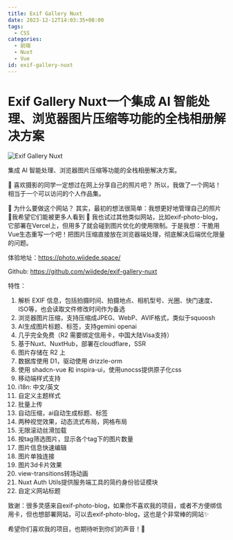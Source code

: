 ```yaml
---
title: Exif Gallery Nuxt
date: 2023-12-12T14:03:35+08:00
tags:
  - CSS
categories:
  - 前端
  - Nuxt
  - Vue
id: exif-gallery-nuxt
---
```


# Exif Gallery Nuxt一个集成 AI 智能处理、浏览器图片压缩等功能的全栈相册解决方案

![Exif Gallery Nuxt](https://photo.wiidede.space/exif-gallery-nuxt.jpg)

集成 AI 智能处理、浏览器图片压缩等功能的全栈相册解决方案。

📸 喜欢摄影的同学一定想过在网上分享自己的照片吧？
所以，我做了一个网站！相当于一个可以访问的个人作品集。

🤔 为什么要做这个网站？
其实，最初的想法很简单：我想更好地管理自己的照片 📂我希望它们能被更多人看到 👀
我也试过其他类似网站，比如exif-photo-blog，它部署在Vercel上，但用多了就会碰到图片优化的使用限制。于是我想：干脆用Vue生态重写一个吧！把图片压缩直接放在浏览器端处理，彻底解决后端优化限量的问题。

体验地址：<https://photo.wiidede.space/>

Github: <https://github.com/wiidede/exif-gallery-nuxt>

特性：

1. 解析 EXIF 信息，包括拍摄时间、拍摄地点、相机型号、光圈、快门速度、ISO等，也会读取文件修改时间作为备选
2. 浏览器图片压缩，支持压缩成JPEG、WebP、AVIF格式，类似于squoosh
3. AI生成图片标题、标签，支持gemini openai
4. 几乎完全免费（R2 需要绑定信用卡，中国大陆Visa支持）
5. 基于Nuxt、NuxtHub，部署在cloudflare，SSR
6. 图片存储在 R2 上
7. 数据库使用 D1，驱动使用 drizzle-orm
8. 使用 shadcn-vue 和 inspira-ui，使用unocss提供原子化css
9. 移动端样式支持
10. i18n: 中文/英文
11. 自定义主题样式
12. 批量上传
13. 自动压缩，ai自动生成标题、标签
14. 两种视觉效果，动态流式布局，网格布局
15. 无限滚动丝滑加载
16. 按tag筛选图片，显示各个tag下的图片数量
17. 图片信息快速编辑
18. 图片单独连接
19. 图片3d卡片效果
20. view-transitions转场动画
21. Nuxt Auth Utils提供服务端工具的简约身份验证模块
22. 自定义网站标题

致谢：很多灵感来自exif-photo-blog，如果你不喜欢我的项目，或者不方便绑信用卡，但也想部署网站，可以去exif-photo-blog，这也是个非常棒的网站✨

希望你们喜欢我的项目，也期待听到你们的声音！💌
